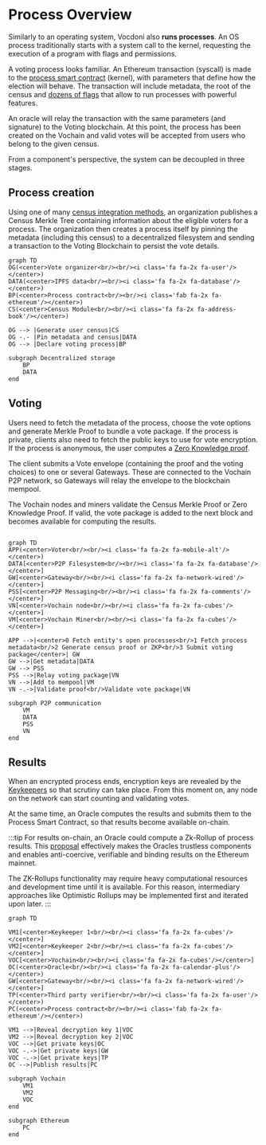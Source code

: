 # Process Overview

Similarly to an operating system, Vocdoni also **runs processes**. An OS process traditionally starts with a system call to the kernel, requesting the execution of a program with flags and permissions.

A voting process looks familiar. An Ethereum transaction (syscall) is made to the [process smart contract](https://github.com/vocdoni/dvote-solidity#process) (kernel), with parameters that define how the election will behave. The transaction will include metadata, the root of the census and [dozens of flags](https://github.com/vocdoni/dvote-solidity#types-and-values) that allow to run processes with powerful features.

An oracle will relay the transaction with the same parameters (and signature) to the Voting blockchain. At this point, the process has been created on the Vochain and valid votes will be accepted from users who belong to the given census.

From a component's perspective, the system can be decoupled in three stages.

## Process creation

Using one of many [census integration methods](census-overview.md), an organization publishes a Census Merkle Tree containing information about the eligible voters for a process. The organization then creates a process itself by pinning the metadata (including this census) to a decentralized filesystem and sending a transaction to the Voting Blockchain to persist the vote details.

<head>
<link rel="stylesheet" href="https://cdnjs.cloudflare.com/ajax/libs/font-awesome/5.13.0/css/all.css">
</head>

```mermaid
graph TD
OG(<center>Vote organizer<br/><br/><i class='fa fa-2x fa-user'/></center>)
DATA(<center>IPFS data<br/><br/><i class='fa fa-2x fa-database'/></center>)
BP(<center>Process contract<br/><br/><i class='fab fa-2x fa-ethereum'/></center>)
CS(<center>Census Module<br/><br/><i class='fa fa-2x fa-address-book'/></center>)

OG --> |Generate user census|CS
OG -.- |Pin metadata and census|DATA
OG --> |Declare voting process|BP

subgraph Decentralized storage
	BP
	DATA
end
```

## Voting

Users need to fetch the metadata of the process, choose the vote options and generate Merkle Proof to bundle a vote package. If the process is private, clients also need to fetch the public keys to use for vote encryption. If the process is anonymous, the user computes a [Zero Knowledge proof](protocol/anonymous-voting/anonymous-voting.md). 

The client submits a Vote envelope (containing the proof and the voting choices) to one or several Gateways. These are connected to the Vochain P2P network, so Gateways will relay the envelope to the blockchain mempool.

The Vochain nodes and miners validate the Census Merkle Proof or Zero Knowledge Proof. If valid, the vote package is added to the next block and becomes available for computing the results.

```mermaid

graph TD
APP(<center>Voter<br/><br/><i class='fa fa-2x fa-mobile-alt'/></center>)
DATA[<center>P2P Filesystem<br/><br/><i class='fa fa-2x fa-database'/></center>]
GW[<center>Gateway<br/><br/><i class='fa fa-2x fa-network-wired'/></center>]
PSS[<center>P2P Messaging<br/><br/><i class='fa fa-2x fa-comments'/></center>]
VN[<center>Vochain node<br/><br/><i class='fa fa-2x fa-cubes'/></center>]
VM[<center>Vochain Miner<br/><br/><i class='fa fa-2x fa-cubes'/></center>]

APP -->|<center>0 Fetch entity's open processes<br/>1 Fetch process metadata<br/>2 Generate census proof or ZKP<br/>3 Submit voting package</center>| GW
GW -->|Get metadata|DATA
GW --> PSS
PSS -->|Relay voting package|VN
VN -->|Add to mempool|VM
VN -.->|Validate proof<br/>Validate vote package|VN

subgraph P2P communication
	VM
	DATA
	PSS
	VN
end

```

## Results

When an encrypted process ends, encryption keys are revealed by the [Keykeepers](/architecture/services/vochain.html#special-actors) so that scrutiny can take place. From this moment on, any node on the network can start counting and validating votes.

At the same time, an Oracle computes the results and submits them to the Process Smart Contract, so that results become available on-chain. 

:::tip
For results on-chain, an Oracle could compute a Zk-Rollup of process results. This [proposal](/architecture/protocol/rollup.html#zk-rollups-proposal) effectively makes the Oracles trustless components and enables anti-coercive, verifiable and binding  results on the Ethereum mainnet. 

The ZK-Rollups functionality may require heavy computational resources and development time until it is available. For this reason, intermediary approaches like Optimistic Rollups may be implemented first and iterated upon later.
:::

```mermaid
graph TD

VM1[<center>Keykeeper 1<br/><br/><i class='fa fa-2x fa-cubes'/></center>]
VM2[<center>Keykeeper 2<br/><br/><i class='fa fa-2x fa-cubes'/></center>]
VOC[<center>Vochain<br/><br/><i class='fa fa-2x fa-cubes'/></center>]
OC(<center>Oracle<br/><br/><i class='fa fa-2x fa-calendar-plus'/></center>)
GW[<center>Gateway<br/><br/><i class='fa fa-2x fa-network-wired'/></center>]
TP(<center>Third party verifier<br/><br/><i class='fa fa-2x fa-user'/></center>)
PC(<center>Process contract<br/><br/><i class='fab fa-2x fa-ethereum'/></center>)

VM1 -->|Reveal decryption key 1|VOC
VM2 -->|Reveal decryption key 2|VOC
VOC -->|Get private keys|OC
VOC -.->|Get private keys|GW
VOC -.->|Get private keys|TP
OC -->|Publish results|PC

subgraph Vochain
	VM1
	VM2
	VOC
end

subgraph Ethereum
	PC
end

```
